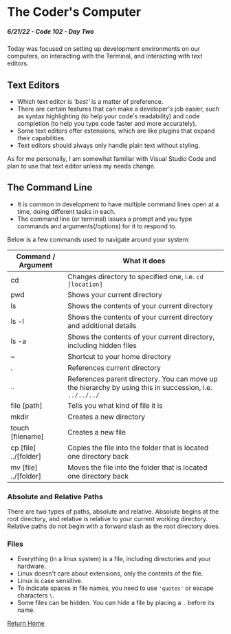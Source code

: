 
# The Coder's Computer

##### 6/21/22 - Code 102 - Day Two

Today was focused on setting up development environments on our computers, on interacting with the Terminal, and interacting with text editors.

## Text Editors

* Which text editor is _'best'_ is a matter of preference.
* There are certain features that can make a developer's job easier, such as syntax highlighting (to help your code's readability) and code completion (to help you type code faster and more accurately).
* Some text editors offer extensions, which are like plugins that expand their capabilities.
* Text editors should always only handle plain text without styling.

As for me personally, I am somewhat familiar with Visual Studio Code and plan to use that text editor unless my needs change.

## The Command Line

* It is common in development to have multiple command lines open at a time, doing different tasks in each.
* The command line (or terminal) issues a prompt and you type commands and arguments(/options) for it to respond to.

Below is a few commands used to navigate around your system:

| **Command / Argument** | **What it does**                                                                                         |
|------------------------|----------------------------------------------------------------------------------------------------------|
|           cd           | Changes directory to specified one, i.e. `cd [location]`                                                 |
|           pwd          | Shows your current directory                                                                             |
|           ls           | Shows the contents of your current directory                                                             |
|          ls -l         | Shows the contents of your current directory and additional details                                      |
|          ls -a         | Shows the contents of your current directory, including hidden files                                     |
|            ~           | Shortcut to your home directory                                                                          |
|            .           | References current directory                                                                             |
|           ..           | References parent directory. You can move up the hierarchy by using this in succession, i.e. `../../../` |
|       file [path]      | Tells you what kind of file it is                                                                        |
|       mkdir      | Creates a new directory                                                                        |
|       touch [filename]      | Creates a new file                                                                        |
|       cp [file] ../[folder]       | Copies the file into the folder that is located one directory back                                                                        |
|       mv [file] ../[folder]       | Moves the file into the folder that is located one directory back                                                                        |

### Absolute and Relative Paths

There are two types of paths, absolute and relative. Absolute begins at the root directory, and relative is relative to your current working directory. Relative paths do not begin with a forward slash as the root directory does.

### Files

* Everything (in a linux system) is a file, including directories and your hardware.
* Linux doesn't care about extensions, only the contents of the file.
* Linux is case sensitive.
* To indicate spaces in file names, you need to use `'quotes'` or escape characters `\`.
* Some files can be hidden. You can hide a file by placing a `.` before its name.

[Return Home](https://kvvpa.github.io/reading-notes/)
